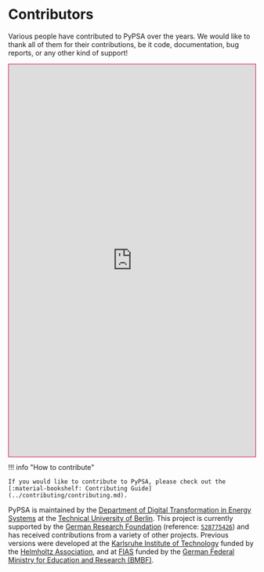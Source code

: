 
# Contributors

Various people have contributed to PyPSA over the years. We would like to
thank all of them for their contributions, be it code, documentation, bug
reports, or any other kind of support!

<div style="width: 100%; height: 800px;">
    <iframe src="https://lkstrp.github.io/project-website/embed/contributors"
            width="100%" height="100%" frameborder="0" style="border: 1px solid #D10A49;">
    </iframe>
</div>

!!! info "How to contribute"
    
    If you would like to contribute to PyPSA, please check out the
    [:material-bookshelf: Contributing Guide](../contributing/contributing.md).

PyPSA is maintained by the [Department of Digital Transformation in Energy
Systems](https://tu.berlin/en/ensys) at the [Technical University of
Berlin](https://www.tu.berlin). This project is currently supported by the 
[German Research Foundation](https://www.dfg.de/en/) (reference: [`528775426`](https://gepris.dfg.de/gepris/projekt/528775426)) 
and has received contributions from a variety of other projects. Previous versions were developed at the [Karlsruhe Institute of Technology](http://www.kit.edu/english/index.php) funded by the [Helmholtz Association](https://www.helmholtz.de/en/), and at [FIAS](https://fias.uni-frankfurt.de/) funded by the [German Federal Ministry for Education and Research (BMBF)](https://www.bmbf.de/bmbf/en/).

